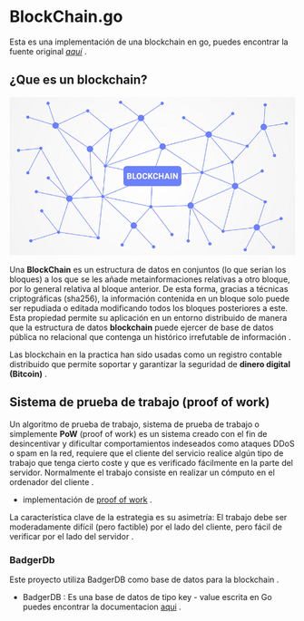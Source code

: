 # BlockChain.go

Esta es una implementación de una blockchain en go, puedes encontrar la fuente original *[aquí](https://www.youtube.com/playlist?list=PLpP5MQvVi4PGmNYGEsShrlvuE2B33xV1L)* .

## ¿Que es un blockchain?

![blockchain](imgs/blockchain-que-es-830x460.png)

Una **BlockChain** es un estructura de datos en conjuntos (lo que serian los bloques) a los que se les añade metainformaciones relativas a otro bloque, por lo general relativa al bloque anterior. De esta forma, gracias a técnicas criptográficas (sha256), la información contenida en un bloque solo puede ser repudiada o editada modificando todos los bloques posteriores a este. Esta propiedad permite su aplicación en un entorno distribuido de manera que la estructura de datos **blockchain** puede ejercer de base de datos pública no relacional que contenga un histórico irrefutable de información .

Las blockchain en la practica han sido usadas como un registro contable distribuido que permite soportar y garantizar la seguridad de **dinero digital (Bitcoin)** .

## Sistema de prueba de trabajo (proof of work)

Un algoritmo de prueba de trabajo, sistema de prueba de trabajo o simplemente **PoW** (proof of work) es un sistema creado con el fin de desincentivar y dificultar comportamientos indeseados como ataques DDoS o spam en la red, requiere que el cliente del servicio realice algún tipo de trabajo que tenga cierto coste y que es verificado fácilmente en la parte del servidor. Normalmente el trabajo consiste en realizar un cómputo en el ordenador del cliente .

- implementación de [proof of work](https://github.com/Dieg0Code/Blockchain.go/blob/main/blockchain/proof.go) .

La característica clave de la estrategia es su asimetría: El trabajo debe ser moderadamente difícil (pero factible) por el lado del cliente, pero fácil de verificar por el lado del servidor .

### BadgerDb

Este proyecto utiliza BadgerDB como base de datos para la blockchain .

- BadgerDB : Es una base de datos de tipo key - value escrita en Go puedes encontrar la documentacion [aqui](https://pkg.go.dev/github.com/dgraph-io/badger@v1.5.4?utm_source=gopls) .